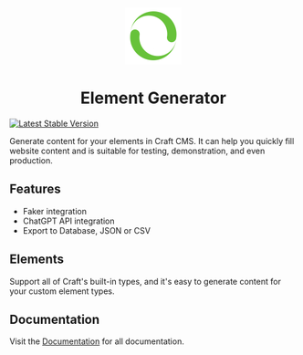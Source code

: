<p align="center"><img src="src/icon.svg" width="100" height="100" alt="icon"></p>
<h1 align="center">Element Generator</h1>

[![Latest Stable Version](https://poser.pugx.org/panlatent/element-generator/v/stable.svg)](https://packagist.org/packages/panlatent/element-generator)

Generate content for your elements in Craft CMS. It can help you quickly fill website content and is suitable for testing, demonstration, and even production.

## Features

- Faker integration
- ChatGPT API integration
- Export to Database, JSON or CSV

## Elements

Support all of Craft's built-in types, and it's easy to generate content for your custom element types.

## Documentation

Visit the [Documentation](https://docs.panlatent.com/element-generator) for all documentation.
